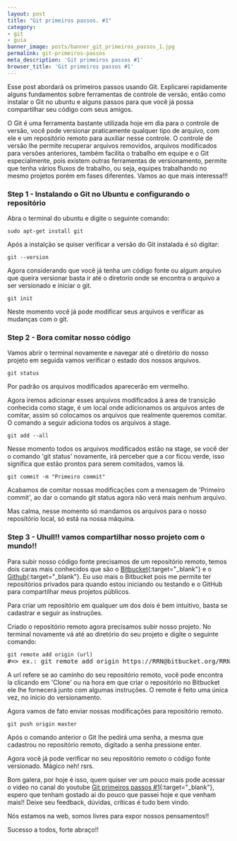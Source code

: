 ```yaml
---
layout: post
title: "Git primeiros passos. #1"
category: 
- git
- guia
banner_image: posts/banner_git_primeiros_passos_1.jpg
permalink: git-primeiros-passos
meta_description: 'Git primeiros passos #1'
browser_title: 'Git primeiros passos #1'
---
```


Esse post abordará os primeiros passos usando Git. Explicarei rapidamente alguns fundamentos sobre ferramentas de controle de versão, então como instalar o Git no ubuntu e alguns passos para que você já possa compartilhar seu código com seus amigos.


O Git é uma ferramenta bastante utilizada hoje em dia para o controle de versão, você pode versionar praticamente qualquer tipo de arquivo, com ele e um repositório remoto para auxiliar nesse controle. O controle de versão lhe permite recuperar arquivos removidos, arquivos modificados para versões anteriores, também facilita o trabalho em equipe e o Git especialmente, pois existem outras ferramentas de versionamento, permite que tenha vários fluxos de trabalho, ou seja, equipes trabalhando no mesmo projetos porém em fases diferentes. Vamos ao que mais interessa!!!

### Step 1 - Instalando o Git no Ubuntu e configurando o repositório

Abra o terminal do ubuntu e digite o seguinte comando:

<pre>
<code>sudo apt-get install git</code>
</pre>

Após a instalção se quiser verificar a versão do Git instalada é só digitar:

<pre>
<code>git --version</code>
</pre>

Agora considerando que você já tenha um código fonte ou algum arquivo que queira versionar basta ir até o diretorio onde se encontra o arquivo a ser versionado e iniciar o git.

<pre>
<code>git init</code>
</pre>

Neste momento você já pode modificar seus arquivos e verificar as mudanças com o git.

### Step 2 - Bora comitar nosso código

Vamos abrir o terminal novamente e navegar até o diretório do nosso projeto em seguida vamos verificar o estado dos nossos arquivos.

<pre>
<code>git status</code>
</pre>

Por padrão os arquivos modificados aparecerão em vermelho.

Agora iremos adicionar esses arquivos modificados à area de transição conhecida como stage, é um local onde adicionamos os arquivos antes de comitar, assim só colocamos os arquivos que realmente queremos comitar. O comando a seguir adiciona todos os arquivos a stage.

<pre>
<code>git add --all</code>
</pre>

Nesse momento todos os arquivos modificados estão na stage, se você der o comando 'git status' novamente, irá perceber que a cor ficou verde, isso significa que estão prontos para serem comitados, vamos lá.

<pre>
<code>git commit -m "Primeiro commit"</code>
</pre>

Acabamos de comitar nossas modificações com a mensagem de 'Primeiro commit', ao dar o comando git status agora não verá mais nenhum arquivo.

Mas calma, nesse momento só mandamos os arquivos para o nosso repositório local, só está na nossa máquina.

### Step 3 - Uhull!! vamos compartilhar nosso projeto com o mundo!!

Para subir nosso código fonte precisamos de um repositório remoto, temos dois caras mais conhecidos que são o [Bitbucket](https://bitbucket.org){:target="_blank"} e o [Github](https://github.com){:target="_blank"}. Eu uso mais o Bitbucket pois me permite ter repositórios privados para quando estou iniciando ou testando e o GitHub para compartilhar meus projetos públicos.

Para criar um repositório em qualquer um dos dois é bem intuitivo, basta se cadastrar e seguir as instruções.

Criado o repositório remoto agora precisamos subir nosso projeto. No terminal novamente vá até ao diretório do seu projeto e digite o seguinte comando:

<pre>
<code>git remote add origin (url)</code>
#=> ex.: git remote add origin https://RRN@bitbucket.org/RRN/teste.git
</pre>

A url refere se ao caminho do seu repositório remoto, você pode encontra la clicando em 'Clone' ou na hora em que criar o repositório no Bitbucket ele lhe fornecerá junto com algumas instruções. O remote é feito uma única vez, no inicio do versionamento.

Agora vamos de fato enviar nossas modificações para repositório remoto.

<pre>
<code>git push origin master</code>
</pre>

Após o comando anterior o Git lhe pedirá uma senha, a mesma que cadastrou no repositório remoto, digitado a senha pressione enter. 

Agora você já pode verificar no seu repositório remoto o código fonte versionado. Mágico neh! rsrs.

Bom galera, por hoje é isso, quem quiser ver um pouco mais pode acessar o video no canal do youtube [Git primeiros passos #1](https://youtu.be/9u7ko4eWY0o?list=PLxeD05pg5n4kuzIUdIOmojstvH4HueJz-){:target="_blank"}, espero que tenham gostado ai do pouco que passei hoje e que venham mais!! Deixe seu feedback, dúvidas, críticas é tudo bem vindo. 

Nós estamos na web, somos livres para expor nossos pensamentos!!

Sucesso a todos, forte abraço!!